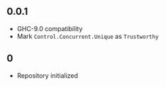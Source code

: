 ## 0.0.1

* GHC-9.0 compatibility
* Mark `Control.Concurrent.Unique` as `Trustworthy`

## 0

* Repository initialized
